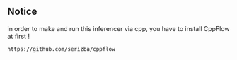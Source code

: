 ## Notice
in order to make and run this inferencer via cpp, you have to install CppFlow at first !
```
https://github.com/serizba/cppflow
```
